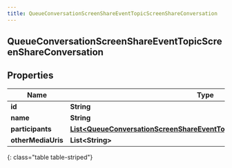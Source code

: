 ```yaml
---
title: QueueConversationScreenShareEventTopicScreenShareConversation
---
```


## QueueConversationScreenShareEventTopicScreenShareConversation

## Properties

| Name               | Type                                                                                                                                                                           | Description | Notes      |
| ------------------ | ------------------------------------------------------------------------------------------------------------------------------------------------------------------------------ | ----------- | ---------- |
| **id**             | <!----><!---->**String**<!---->                                                                                                                                                |             | [optional] |
| **name**           | <!----><!---->**String**<!---->                                                                                                                                                |             | [optional] |
| **participants**   | <!----><!---->[**List&lt;QueueConversationScreenShareEventTopicScreenShareMediaParticipant&gt;**](QueueConversationScreenShareEventTopicScreenShareMediaParticipant.md)<!----> |             | [optional] |
| **otherMediaUris** | <!----><!---->**List&lt;String&gt;**<!---->                                                                                                                                    |             | [optional] |

{: class="table table-striped"}
